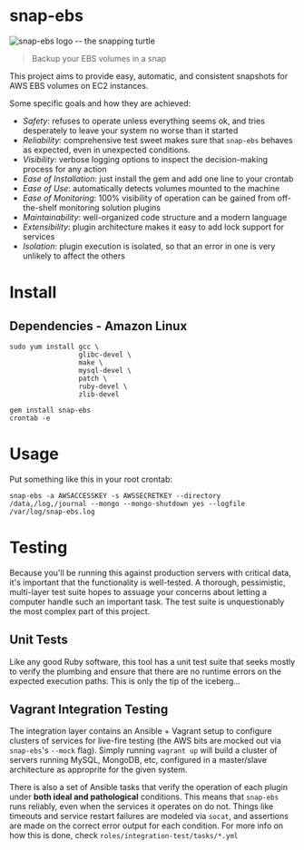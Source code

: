 snap-ebs
===

![snap-ebs logo -- the snapping turtle](http://i.imgur.com/DgUZmIq.png)
> Backup your EBS volumes in a snap

This project aims to provide easy, automatic, and consistent snapshots for AWS
EBS volumes on EC2 instances.

Some specific goals and how they are achieved:

 - *Safety*: refuses to operate unless everything seems ok, and tries desperately to leave your system no worse than it started
 - *Reliability*: comprehensive test sweet makes sure that `snap-ebs` behaves as expected, even in unexpected conditions.
 - *Visibility*: verbose logging options to inspect the decision-making process for any action
 - *Ease of Installation*: just install the gem and add one line to your crontab
 - *Ease of Use*: automatically detects volumes mounted to the machine
 - *Ease of Monitoring*: 100% visibility of operation can be gained from off-the-shelf monitoring solution plugins
 - *Maintainability*: well-organized code structure and a modern language 
 - *Extensibility*: plugin architecture makes it easy to add lock support for services
 - *Isolation*: plugin execution is isolated, so that an error in one is very unlikely to affect the others

Install
===

Dependencies - Amazon Linux
---

```
sudo yum install gcc \
                 glibc-devel \
                 make \
                 mysql-devel \
                 patch \
                 ruby-devel \
                 zlib-devel

gem install snap-ebs
crontab -e
```

Usage
===

Put something like this in your root crontab:
```
snap-ebs -a AWSACCESSKEY -s AWSSECRETKEY --directory /data,/log,/journal --mongo --mongo-shutdown yes --logfile /var/log/snap-ebs.log
```

Testing
===

Because you'll be running this against production servers with critical data, it's important that the functionality is well-tested. A thorough, pessimistic, multi-layer test suite hopes to assuage your concerns about letting a computer handle such an important task. The test suite is unquestionably the most complex part of this project.

Unit Tests
---

Like any good Ruby software, this tool has a unit test suite that seeks mostly to verify the plumbing and ensure that there are no runtime errors on the expected execution paths. This is only the tip of the iceberg...

Vagrant Integration Testing
---

The integration layer contains an Ansible + Vagrant setup to configure clusters of services for live-fire testing (the AWS bits are mocked out via `snap-ebs`'s `--mock` flag). Simply running `vagrant up` will build a cluster of servers running MySQL, MongoDB, etc, configured in a master/slave architecture as approprite for the given system.

There is also a set of Ansible tasks that verify the operation of each plugin under **both ideal and pathological** conditions. This means that `snap-ebs` runs reliably, even when the services it operates on do not. Things like timeouts and service restart failures are modeled via `socat`, and assertions are made on the correct error output for each condition. For more info on how this is done, check `roles/integration-test/tasks/*.yml`

